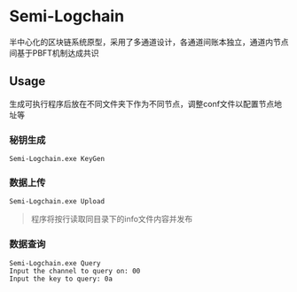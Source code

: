 # Semi-Logchain
半中心化的区块链系统原型，采用了多通道设计，各通道间账本独立，通道内节点间基于PBFT机制达成共识

## Usage

生成可执行程序后放在不同文件夹下作为不同节点，调整conf文件以配置节点地址等

### 秘钥生成

```Semi-Logchain.exe KeyGen```

### 数据上传

```Semi-Logchain.exe Upload```
>
>程序将按行读取同目录下的info文件内容并发布

### 数据查询

```
Semi-Logchain.exe Query
Input the channel to query on: 00
Input the key to query: 0a
```
